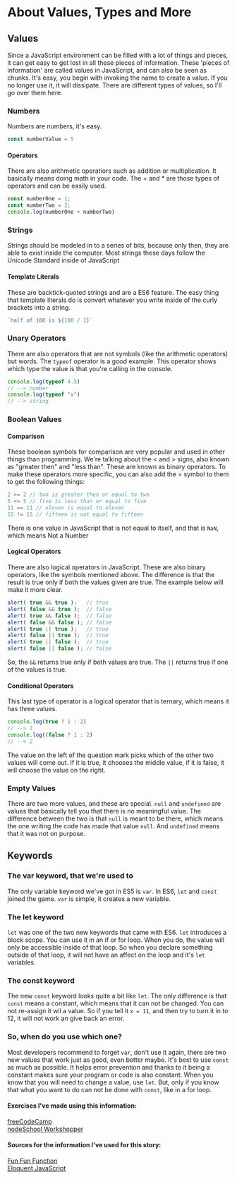 # About Values, Types and More

## Values
Since a JavaScript environment can be filled with a lot of things and pieces, it can get easy to get lost in all these pieces of information. These 'pieces of information' are called values in JavaScript, and can also be seen as chunks.
It's easy, you begin with invoking the name to create a value. If you no longer use it, it will dissipate.
There are different types of values, so I'll go over them here.

### Numbers
Numbers are numbers, it's easy.        
```javascript
const numberValue = 5
```

#### Operators
There are also arithmetic operatiors such as addition or multiplication. It basically means doing math in your code.
The + and * are those types of operators and can be easily used.          
```javascript
const numberOne = 1;        
const numberTwo = 2;        
console.log(numberOne + numberTwo)
```

### Strings
Strings should be modeled in to a series of bits, because only then, they are able to exist inside the computer. Most strings these days follow the Unicode Standard inside of JavaScript

#### Template Literals
These are backtick-quoted strings and are a ES6 feature. The easy thing that template literals do is convert whatever you write inside of the curly brackets into a string.
``` javascript
`half of 100 is ${100 / 2}`
```

### Unary Operators
There are also operators that are not symbols (like the arithmetic operators) but words. The `typeof` operator is a good example. This operator shows which type the value is that you're calling in the console.
``` javascript
console.log(typeof 4.5)
// --> number
console.log(typeof "x")
// --> string
```

### Boolean Values

#### Comparison

These boolean symbols for comparison are very popular and used in other things than programming. We're talking about the < and > signs, also known as "greater then" and "less than". These are known as binary operators.
To make these operators more specific, you can also add the = symbol to them to get the following things:
``` javascript
2 >= 2 // two is greater then or equal to two
5 <= 5 // five is less than or equal to five
11 == 11 // eleven is equal to eleven
15 != 15 // fifteen is not equal to fifteen
```
There is one value in JavaScript that is not equal to itself, and that is `NaN`, which means Not a Number

#### Logical Operators
There are also logical operators in JavaScript. These are also binary operators, like the symbols mentioned above. The difference is that the result is true only if both the values given are true. The example below will make it more clear.
``` javascript
alert( true && true );   // true
alert( false && true );  // false
alert( true && false );  // false
alert( false && false ); // false
alert( true || true );   // true
alert( false || true );  // true
alert( true || false );  // true
alert( false || false ); // false
```
So, the `&&` returns true only if both values are true. The `||` returns true if one of the values is true.

#### Conditional Operators
This last type of operator is a logical operator that is ternary, which means it has three values. 
``` javascript
console.log(true ? 1 : 2)
// --> 1
console.log((false ? 1 : 2)
// --> 2
```
The value on the left of the question mark picks which of the other two values will come out. If it is true, it chooses the middle value, if it is false, it will choose the value on the right.

### Empty Values
There are two more values, and these are special. `null` and `undefined` are values that basically tell you that there is no meaningful value. 
The difference between the two is that `null` is meant to be there, which means the one writing the code has made that value `null`.
And `undefined` means that it was not on purpose.

## Keywords

### The var keyword, that we're used to
The only variable keyword we've got in ES5 is `var`. In ES6, `let` and `const` joined the game. `var` is simple, it creates a new variable.

### The let keyword
`let` was one of the two new keywords that came with ES6. `let` introduces a block scope. You can use it in an if or for loop. When you do, the value will only be accessible inside of that loop. So when you declare something outside of that loop, it will not have an affect on the loop and it's `let` variables.

### The const keyword
The new `const` keyword looks quite a bit like `let`. The only difference is that `const` means a constant, which means that it can not be changed. You can not re-assign it wil a value.
So if you tell it `x = 11`, and then try to turn it in to 12, it will not work an give back an error. 

### So, when do you use which one?
Most developers recommend to forget `var`, don't use it again, there are two new values that work just as good, even better maybe.
It's best to use `const` as much as possible. It helps error prevention and thanks to it being a constant makes sure your program or code is also constant.
When you know that you will need to change a value, use `let`. But, only if you know that what you want to do can not be done with `const`, like in a for loop.

#### Exercises I've made using this information:
[freeCodeCamp](https://github.com/IrisvanOllefen/js-bootcamp/blob/master/exercises/exercises-day1/1.1_freeCodeCamp.md)                    
[nodeSchool Workshopper](https://github.com/IrisvanOllefen/js-bootcamp/blob/master/exercises/exercises-day1/1.2_nodeSchoolWorkshopper.js)

#### Sources for the information I've used for this story:
[Fun Fun Function](https://www.youtube.com/watch?v=sjyJBL5fkp8)                    
[Eloquent JavaScript](https://eloquentjavascript.net/01_values.html)
